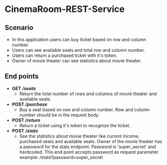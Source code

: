# CinemaRoom-REST-Service
## Scenario
- In this application users can buy ticket based on row and column number.
- Users can see available seats and total row and column number.
- Users can return a purchased ticket with it's token.
- Owner of movie theater can see statistics about movie theater.

## End points
- **GET** ***/seats***
  - Return the total number of rows and columns of movie theater and available seats.
- **POST** ***/purchase*** 
  - Buy a seat based on row and column number. Row and column number should be in the request body.
- **POST** ***/return***
  - Return a ticket using it's token to recognize the ticket.
- **POST** ***/stats***
  - See the statistics about movie theater like current income, purchased seats and available seats. Owner of the movie theater has a password for the stats endpoint.
  Password is 'super_secret' and hardcoded. This end point accepts password as request parameter. example: /stats?password=super_secret


